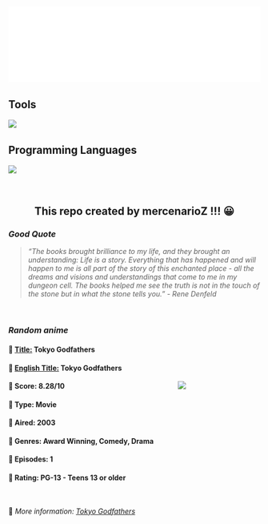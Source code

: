 
<img src="svg/nai.svg" />

<p>
  <h2>Tools</h2>
  <a href="https://skillicons.dev">
    <img src="https://skillicons.dev/icons?i=git,bash,vim,ubuntu,tensorflow,pytorch,docker,raspberrypi" />
  </a>

  <br />

  <h2>Programming Languages</h2>

  <a href="https://skillicons.dev">
    <img src="https://skillicons.dev/icons?i=python,c,cpp" />
  </a>
</p>

<br />

<h2 align="center">This repo created by mercenarioZ !!! 😀</h2>
<h3><i>Good Quote</i></h3>

<blockquote>
<i>
“The books brought brilliance to my life, and they brought an understanding: Life is a story. Everything that has happened and will happen to me is all part of the story of this enchanted place - all the dreams and visions and understandings that come to me in my dungeon cell. The books helped me see the truth is not in the touch of the stone but in what the stone tells you.” - Rene Denfeld
</i>
</blockquote>

<br />

<h3><i>Random anime</i></h3>

<h4>
  <strong>🥭 <u>Title:</u></strong> Tokyo Godfathers
</h4>

<h4>🌿 <u>English Title:</u> Tokyo Godfathers</h4>

<img align="right" width="165" src=https://cdn.myanimelist.net/images/anime/1480/132791.jpg />

<h4>🌱 Score: 8.28/10</h4>

<h4>🌲 Type: Movie</h4>

<h4>🌴 Aired: 2003</h4>

<h4>🌵 Genres: Award Winning, Comedy, Drama</h4>

<h4>🥑 Episodes: 1</h4>

<h4>🍏 Rating: PG-13 - Teens 13 or older</h4>

<br />

🍂 *More information: [Tokyo Godfathers](https://myanimelist.net/anime/759/Tokyo_Godfathers)*
    